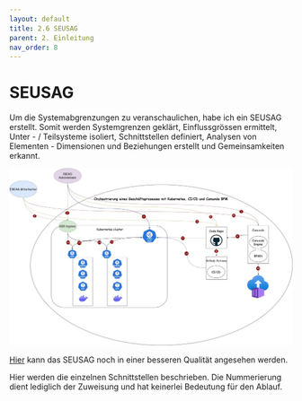 ```yaml
---
layout: default
title: 2.6 SEUSAG
parent: 2. Einleitung
nav_order: 8
---
```


# SEUSAG

Um die Systemabgrenzungen zu veranschaulichen, habe ich ein SEUSAG erstellt. Somit werden Systemgrenzen geklärt, Einflussgrössen ermittelt, Unter - / Teilsysteme isoliert, Schnittstellen definiert, Analysen von Elementen - Dimensionen und Beziehungen erstellt und Gemeinsamkeiten erkannt.

![SEUSAG](../ressources/bilder/4_Semester_SEUSAG_Nummeriertv3.jpg)

[Hier](https://1drv.ms/i/c/77fe47fd6cd90d40/EYmO6-ZZNvJNoGeDwsYqIpkBvBcPYb1_Dc0fZyCxsUrwJg?e=2adIpF) kann das SEUSAG noch in einer besseren Qualität angesehen werden.

Hier werden die einzelnen Schnittstellen beschrieben. Die Nummerierung dient lediglich der Zuweisung und hat keinerlei Bedeutung für den Ablauf.